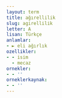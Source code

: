 ```yaml
---
layout: term
title: ağırellilik
slug: agirellilik
letter: A
lisan: Türkçe
anlamlar:
- ► eli ağırlık
ozellikler:
- - isim
  - mecaz
ornekler:
- - ''
orneklerkaynak:
- - ''
---
```

